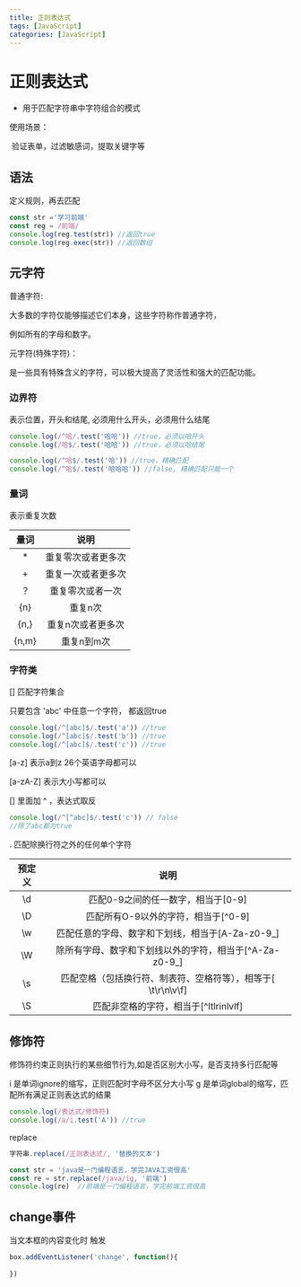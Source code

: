 ```yaml
---
title: 正则表达式
tags: [JavaScript]
categories: [JavaScript]
---
```

# 正则表达式

- 用于匹配字符串中字符组合的模式

使用场景：

​	验证表单，过滤敏感词，提取关键字等



## 语法

定义规则，再去匹配

~~~javascript
const str ='学习前端'
const reg = /前端/
console.log(reg.test(str)) //返回true
console.log(reg.exec(str)) //返回数组
~~~



## 元字符

普通字符:

大多数的字符仅能够描述它们本身，这些字符称作普通字符，

例如所有的字母和数字。



元字符(特殊字符)：

是一些具有特殊含义的字符，可以极大提高了灵活性和强大的匹配功能。



### 边界符 

表示位置，开头和结尾, 必须用什么开头，必须用什么结尾

~~~javascript
console.log(/^哈/.test('哈哈')) //true，必须以哈开头
console.log(/哈$/.test('哈哈')) //true，必须以哈结尾

console.log(/^哈$/.test('哈')) //true，精确匹配
console.log(/^哈$/.test('哈哈哈')) //false, 精确匹配只能一个
~~~



### 量词

表示重复次数

| 量词  |        说明        |
| :---: | :----------------: |
|   *   | 重复零次或者更多次 |
|   +   | 重复一次或者更多次 |
|  ？   |  重复零次或者一次  |
|  {n}  |      重复n次       |
| {n,}  | 重复n次或者更多次  |
| {n,m} |     重复n到m次     |



### 字符类

[] 匹配字符集合

只要包含 'abc' 中任意一个字符， 都返回true

~~~javascript
console.log(/^[abc]$/.test('a')) //true
console.log(/^[abc]$/.test('b')) //true
console.log(/^[abc]$/.test('c')) //true
~~~

[a-z] 表示a到z 26个英语字母都可以

[a-zA-Z] 表示大小写都可以



[] 里面加 ^ ，表达式取反

~~~javascript
console.log(/^[^abc]$/.test('c')) // false
//除了abc都为true
~~~



. 匹配除换行符之外的任何单个字符



| 预定义 |                             说明                             |
| :----: | :----------------------------------------------------------: |
|   \d   |              匹配0-9之间的任一数字，相当于[0-9]              |
|   \D   |             匹配所有O-9以外的字符，相当于[^0-9]              |
|   \w   |       匹配任意的字母、数字和下划线，相当于[A-Za-z0-9_]       |
|   \W   |   除所有字母、数字和下划线以外的字符，相当于[^A-Za-z0-9_]    |
|   \s   | 匹配空格（包括换行符、制表符、空格符等），相等于[ \t\r\n\v\f] |
|   \S   |            匹配非空格的字符，相当于[^Itlrinlvlf]             |





## 修饰符

修饰符约束正则执行的某些细节行为,如是否区别大小写，是否支持多行匹配等



 i 是单词ignore的缩写，正则匹配时字母不区分大小写
g 是单词global的缩写，匹配所有满足正则表达式的结果

~~~javascript
console.log(/表达式/修饰符)
console.log(/a/i.test('A')) //true
~~~



replace

~~~javascript
字符串.replace(/正则表达式/, '替换的文本')

const str = 'java是一门编程语言，学完JAVA工资很高'
const re = str.replace(/java/ig, '前端')
console.log(re)  //前端是一门编程语言，学完前端工资很高
~~~



## change事件

当文本框的内容变化时 触发

~~~javascript
box.addEventListener('change', function(){
    
})
~~~

